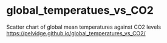# global_temperatues_vs_CO2
Scatter chart of global mean temperatures against CO2 levels
https://pelvidge.github.io/global_temperatures_vs_CO2/
